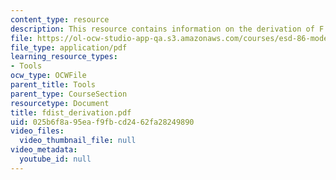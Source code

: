 ```yaml
---
content_type: resource
description: This resource contains information on the derivation of F dist.
file: https://ol-ocw-studio-app-qa.s3.amazonaws.com/courses/esd-86-models-data-and-inference-for-socio-technical-systems-spring-2007/025b6f8a95eaf9fbcd2462fa28249890_fdist_derivation.pdf
file_type: application/pdf
learning_resource_types:
- Tools
ocw_type: OCWFile
parent_title: Tools
parent_type: CourseSection
resourcetype: Document
title: fdist_derivation.pdf
uid: 025b6f8a-95ea-f9fb-cd24-62fa28249890
video_files:
  video_thumbnail_file: null
video_metadata:
  youtube_id: null
---
```

